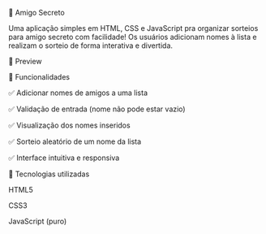 🎁 Amigo Secreto

Uma aplicação simples em HTML, CSS e JavaScript pra organizar sorteios para amigo secreto com facilidade! Os usuários adicionam nomes à lista e realizam o sorteio de forma interativa e divertida.

📸 Preview

🚀 Funcionalidades

✅ Adicionar nomes de amigos a uma lista

✅ Validação de entrada (nome não pode estar vazio)

✅ Visualização dos nomes inseridos

✅ Sorteio aleatório de um nome da lista

✅ Interface intuitiva e responsiva

🧠 Tecnologias utilizadas

HTML5

CSS3

JavaScript (puro)
